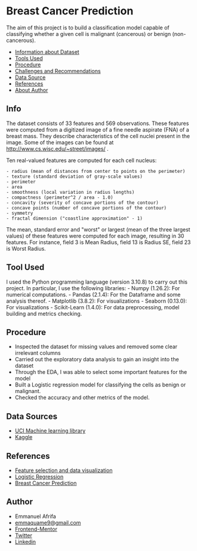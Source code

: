 # Breast Cancer Prediction

The aim of this project is to build a classification model capable of classifying whether a given cell is malignant (cancerous) or benign (non-cancerous).

- [Information about Dataset](#info)
- [Tools Used](#tool-used)
- [Procedure](#procedure)
- [Challenges and Recommendations](#challenges-and-recommendations)
- [Data Source](#data-sources)
- [References](#references)
- [About Author](#author)


## Info
The dataset consists of 33 features and 569 observations. These features were computed from a digitized image of a fine needle aspirate (FNA) of a breast mass.  They describe characteristics of the cell nuclei present in the image. Some of the images can be found at http://www.cs.wisc.edu/~street/images/ .

Ten real-valued features are computed for each cell nucleus:

	- radius (mean of distances from center to points on the perimeter)
	- texture (standard deviation of gray-scale values)
	- perimeter
	- area
	- smoothness (local variation in radius lengths)
	- compactness (perimeter^2 / area - 1.0)
	- concavity (severity of concave portions of the contour)
    - concave points (number of concave portions of the contour)
	- symmetry 
	- fractal dimension ("coastline approximation" - 1)

The mean, standard error and "worst" or largest (mean of the three largest values) of these features were computed for each image, resulting in 30 features. For instance, field 3 is Mean Radius, field 13 is Radius SE, field 23 is Worst Radius.

## Tool Used
I used the Python programming language (version 3.10.8) to carry out this project. In particular, I use the following libraries:
    - Numpy (1.26.2): For numerical computations.
    - Pandas (2.1.4): For the Dataframe and some analysis thereof.
	- Matplotlib (3.8.2): For visualizations
	- Seaborn (0.13.0): For visualizations
	- Scikit-Learn (1.4.0): For data preprocessing, model building and metrics checking.

## Procedure
- Inspected the dataset for missing values and removed some clear irrelevant columns
- Carried out the exploratory data analysis to gain an insight into the dataset
- Through the EDA, I was able to select some important features for the model
- Built a Logistic regression model for classifying the cells as benign or malignant.
- Checked the accuracy and other metrics of the model. 

## Data Sources
- [UCI Machine learning library](https://archive.ics.uci.edu/dataset/17/breast+cancer+wisconsin+diagnostic)
- [Kaggle](https://www.kaggle.com/datasets/uciml/breast-cancer-wisconsin-data/data)

## References
- [Feature selection and data visualization](https://www.kaggle.com/code/kanncaa1/feature-selection-and-data-visualization)
- [Logistic Regression](https://jovian.com/aakashns/python-sklearn-logistic-regression)
- [Breast Cancer Prediction](https://www.kaggle.com/code/buddhiniw/breast-cancer-prediction)

## Author
- Emmanuel Afrifa
- [emmaquame9@gmail.com](mailto:emmaquame9@gmail.com)
- [Frontend-Mentor](https://www.frontendmentor.io/profile/Emmanuel-Afrifa)
- [Twitter](https://twitter.com/Emma33712365)
- [Linkedin](https://www.linkedin.com/in/emmanuel-afrifa-840674214/)
